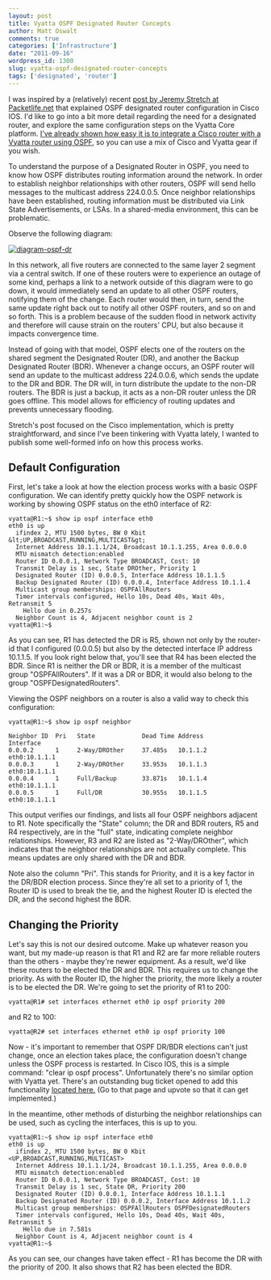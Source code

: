 ```yaml
---
layout: post
title: Vyatta OSPF Designated Router Concepts
author: Matt Oswalt
comments: true
categories: ['Infrastructure']
date: "2011-09-16"
wordpress_id: 1300
slug: vyatta-ospf-designated-router-concepts
tags: ['designated', 'router']
---
```



I was inspired by a (relatively) recent [post by Jeremy Stretch at Packetlife.net](http://packetlife.net/blog/2011/jun/2/ospf-designated-router-election/) that explained OSPF designated router configuration in Cisco IOS. I'd like to go into a bit more detail regarding the need for a designated router, and explore the same configuration steps on the Vyatta Core platform. [I've already shown how easy it is to integrate a Cisco router with a Vyatta router using OSPF](https://oswalt.dev/networking/routing-and-switching/configuring-ospf-between-vyatta-and-cisco-ios/), so you can use a mix of Cisco and Vyatta gear if you wish.

To understand the purpose of a Designated Router in OSPF, you need to know how OSPF distributes routing information around the network. In order to establish neighbor relationships with other routers, OSPF will send hello messages to the multicast address 224.0.0.5. Once neighbor relationships have been established, routing information must be distributed via Link State Advertisements, or LSAs. In a shared-media environment, this can be problematic.

Observe the following diagram:

[![diagram-ospf-dr](/assets/2011/09/diagram4.png)](/assets/2011/09/diagram4.png)

In this network, all five routers are connected to the same layer 2 segment via a central switch. If one of these routers were to experience an outage of some kind, perhaps a link to a network outside of this diagram were to go down, it would immediately send an update to all other OSPF routers, notifying them of the change. Each router would then, in turn, send the same update right back out to notify all other OSPF routers, and so on and so forth. This is a problem because of the sudden flood in network activity and therefore will cause strain on the routers' CPU, but also because it impacts convergence time.

Instead of going with that model, OSPF elects one of the routers on the shared segment the Designated Router (DR), and another the Backup Designated Router (BDR). Whenever a change occurs, an OSPF router will send an update to the multicast address 224.0.0.6, which sends the update to the DR and BDR. The DR will, in turn distribute the update to the non-DR routers. The BDR is just a backup, it acts as a non-DR router unless the DR goes offline. This model allows for efficiency of routing updates and prevents unnecessary flooding.

Stretch's post focused on the Cisco implementation, which is pretty straightforward, and since I've been tinkering with Vyatta lately, I wanted to publish some well-formed info on how this process works.

## Default Configuration

First, let's take a look at how the election process works with a basic OSPF configuration. We can identify pretty quickly how the OSPF network is working by showing OSPF status on the eth0 interface of R2:

    vyatta@R1:~$ show ip ospf interface eth0
    eth0 is up
      ifindex 2, MTU 1500 bytes, BW 0 Kbit &lt;UP,BROADCAST,RUNNING,MULTICAST&gt;
      Internet Address 10.1.1.1/24, Broadcast 10.1.1.255, Area 0.0.0.0
      MTU mismatch detection:enabled
      Router ID 0.0.0.1, Network Type BROADCAST, Cost: 10
      Transmit Delay is 1 sec, State DROther, Priority 1
      Designated Router (ID) 0.0.0.5, Interface Address 10.1.1.5
      Backup Designated Router (ID) 0.0.0.4, Interface Address 10.1.1.4
      Multicast group memberships: OSPFAllRouters
      Timer intervals configured, Hello 10s, Dead 40s, Wait 40s, Retransmit 5
        Hello due in 0.257s
      Neighbor Count is 4, Adjacent neighbor count is 2
    vyatta@R1:~$

As you can see, R1 has detected the DR is R5, shown not only by the router-id that I configured (0.0.0.5) but also by the detected interface IP address 10.1.1.5. If you look right below that, you'll see that R4 has been elected the BDR. Since R1 is neither the DR or BDR, it is a member of the multicast group "OSPFAllRouters". If it was a DR or BDR, it would also belong to the group "OSPFDesignatedRouters".

Viewing the OSPF neighbors on a router is also a valid way to check this configuration:

    vyatta@R1:~$ show ip ospf neighbor

    Neighbor ID  Pri   State             Dead Time Address         Interface
    0.0.0.2      1     2-Way/DROther     37.485s   10.1.1.2        eth0:10.1.1.1
    0.0.0.3      1     2-Way/DROther     33.953s   10.1.1.3        eth0:10.1.1.1
    0.0.0.4      1     Full/Backup       33.871s   10.1.1.4        eth0:10.1.1.1
    0.0.0.5      1     Full/DR           30.955s   10.1.1.5        eth0:10.1.1.1

This output verifies our findings, and lists all four OSPF neighbors adjacent to R1. Note specifically the "State" column; the DR and BDR routers, R5 and R4 respectively, are in the "full" state, indicating complete neighbor relationships. However, R3 and R2 are listed as "2-Way/DROther", which indicates that the neighbor relationships are not actually complete. This means updates are only shared with the DR and BDR.

Note also the column "Pri". This stands for Priority, and it is a key factor in the DR/BDR election process. Since they're all set to a priority of 1, the Router ID is used to break the tie, and the highest Router ID is elected the DR, and the second highest the BDR.

## Changing the Priority

Let's say this is not our desired outcome. Make up whatever reason you want, but my made-up reason is that R1 and R2 are far more reliable routers than the others - maybe they're newer equipment. As a result, we'd like these routers to be elected the DR and BDR. This requires us to change the priority. As with the Router ID, the higher the priority, the more likely a router is to be elected the DR. We're going to set the priority of R1 to 200:

    vyatta@R1# set interfaces ethernet eth0 ip ospf priority 200

and R2 to 100:

    vyatta@R2# set interfaces ethernet eth0 ip ospf priority 100

Now - it's important to remember that OSPF DR/BDR elections can't just change, once an election takes place, the configuration doesn't change unless the OSPF process is restarted. In Cisco IOS, this is a simple command: "clear ip ospf process". Unfortunately there's no similar option with Vyatta yet. There's an outstanding bug ticket opened to add this functionality [located here.](https://bugzilla.vyatta.com/show_bug.cgi?id=2560) (Go to that page and upvote so that it can get implemented.)

In the meantime, other methods of disturbing the neighbor relationships can be used, such as cycling the interfaces, this is up to you.

    vyatta@R1:~$ show ip ospf interface eth0
    eth0 is up
      ifindex 2, MTU 1500 bytes, BW 0 Kbit <UP,BROADCAST,RUNNING,MULTICAST>
      Internet Address 10.1.1.1/24, Broadcast 10.1.1.255, Area 0.0.0.0
      MTU mismatch detection:enabled
      Router ID 0.0.0.1, Network Type BROADCAST, Cost: 10
      Transmit Delay is 1 sec, State DR, Priority 200
      Designated Router (ID) 0.0.0.1, Interface Address 10.1.1.1
      Backup Designated Router (ID) 0.0.0.2, Interface Address 10.1.1.2
      Multicast group memberships: OSPFAllRouters OSPFDesignatedRouters
      Timer intervals configured, Hello 10s, Dead 40s, Wait 40s, Retransmit 5
        Hello due in 7.581s
      Neighbor Count is 4, Adjacent neighbor count is 4
    vyatta@R1:~$

As you can see, our changes have taken effect - R1 has become the DR with the priority of 200. It also shows that R2 has been elected the BDR.

